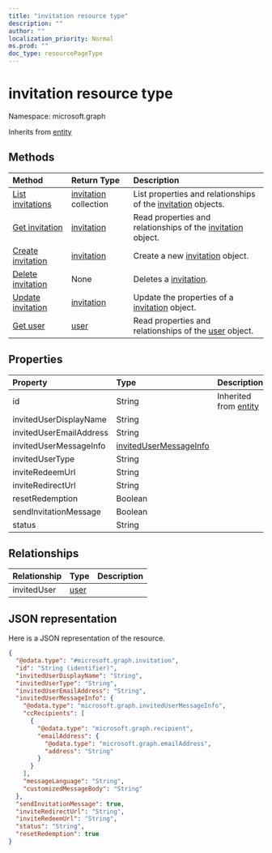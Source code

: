 ```yaml
---
title: "invitation resource type"
description: ""
author: ""
localization_priority: Normal
ms.prod: ""
doc_type: resourcePageType
---
```


# invitation resource type


Namespace: microsoft.graph




Inherits from [entity](../resources/entity.md)

## Methods
|Method|Return Type|Description|
|:---|:---|:---|
|[List invitations](../api/invitation-list.md)|[invitation](../resources/invitation.md) collection|List properties and relationships of the [invitation](../resources/invitation.md) objects.|
|[Get invitation](../api/invitation-get.md)|[invitation](../resources/invitation.md)|Read properties and relationships of the [invitation](../resources/invitation.md) object.|
|[Create invitation](../api/invitation-post-invitations.md)|[invitation](../resources/invitation.md)|Create a new [invitation](../resources/invitation.md) object.|
|[Delete invitation](../api/invitation-delete.md)|None|Deletes a [invitation](../resources/invitation.md).|
|[Update invitation](../api/invitation-update.md)|[invitation](../resources/invitation.md)|Update the properties of a [invitation](../resources/invitation.md) object.|
|[Get user](../api/user-get.md)|[user](../resources/user.md)|Read properties and relationships of the [user](../resources/user.md) object.|

## Properties
|Property|Type|Description|
|:---|:---|:---|
|id|String| Inherited from [entity](../resources/entity.md)|
|invitedUserDisplayName|String||
|invitedUserEmailAddress|String||
|invitedUserMessageInfo|[invitedUserMessageInfo](../resources/invitedusermessageinfo.md)||
|invitedUserType|String||
|inviteRedeemUrl|String||
|inviteRedirectUrl|String||
|resetRedemption|Boolean||
|sendInvitationMessage|Boolean||
|status|String||

## Relationships
|Relationship|Type|Description|
|:---|:---|:---|
|invitedUser|[user](../resources/user.md)||

## JSON representation
Here is a JSON representation of the resource.
<!-- {
  "blockType": "resource",
  "keyProperty": "id",
  "@odata.type": "microsoft.graph.invitation",
  "baseType": "microsoft.graph.entity",
  "openType": false
}
-->
``` json
{
  "@odata.type": "#microsoft.graph.invitation",
  "id": "String (identifier)",
  "invitedUserDisplayName": "String",
  "invitedUserType": "String",
  "invitedUserEmailAddress": "String",
  "invitedUserMessageInfo": {
    "@odata.type": "microsoft.graph.invitedUserMessageInfo",
    "ccRecipients": [
      {
        "@odata.type": "microsoft.graph.recipient",
        "emailAddress": {
          "@odata.type": "microsoft.graph.emailAddress",
          "address": "String"
        }
      }
    ],
    "messageLanguage": "String",
    "customizedMessageBody": "String"
  },
  "sendInvitationMessage": true,
  "inviteRedirectUrl": "String",
  "inviteRedeemUrl": "String",
  "status": "String",
  "resetRedemption": true
}
```

